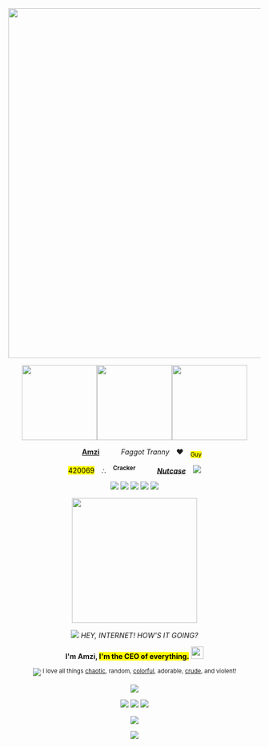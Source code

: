 <div align="center"><img src="https://crazyrainbow02.neocities.org/Home/cats3.png" width="700">
<p><img src="https://crazyrainbow02.neocities.org/Home/trotting2.gif" width="150"><img src="https://crazyrainbow02.neocities.org/Home/pony-town-%F0%9F%8C%88%20-%20Crazy%20Rainbow%20_%20RDSONA-fly-blinking-padded-toy190-4x(1).gif" width="150"><img src="https://crazyrainbow02.neocities.org/Home/pony-town-%F0%9F%8C%88%20-%20Crazy%20Rainbow%20_%20RDSONA-boop-blinking-padded-toy190-4x.gif" width="150"></p>
<p><img src="https://gifcity.carrd.co/assets/images/gallery292/2d0ceaec.png?v=e3c0bc0f" width="15"> <b><ins>Amzi</b></ins> <img src="https://pixels.crd.co/assets/images/gallery05/b86cd854.gif?v=29416114" width="15"> <i>Faggot Tranny</i> ♥ <sub><mark>Guy</mark></sub>
<p><mark>420069</mark> ∴ <b><sup>Cracker</sup></b> <img src="https://camo.githubusercontent.com/e7f162b3704056bc18d2fa77a9c1471ae2d760801eb1c9df57f7ad7262151a19/68747470733a2f2f706978656c732e6372642e636f2f6173736574732f696d616765732f67616c6c65727931362f61313066343036632e6769663f763d3239343136313134" width="15"> <i><ins><b>Nutcase</ins></b></i> <img src="https://pixels.crd.co/assets/images/gallery07/1935054d.gif?v=29416114">
<p><img src="https://external-media.spacehey.net/media/sEbFpdht-bv--uzRdc8p8eO_v0R7LJk4d8dJw7FiV0Hw=/https://64.media.tumblr.com/6b2b158a200afa370468f728460f669b/ced80b15706aa269-8b/s75x75_c1/62fb20a0114871dd4b5066ebd3ccd577284d732d.gifv"> <img src="https://external-media.spacehey.net/media/sRmdnpdjTSjMeVRBi5a1u1V3TXMHySvP9Pss6G4N6owg=/https://64.media.tumblr.com/338f417911dd8c072c58e16849434ce1/tumblr_inline_pdzceavPzK1v11djx_500.gif"> <img src="https://external-media.spacehey.net/media/slMY0N51x2KFy9K36Dfvjv0QhJsvJYUZduFMjF8KFfME=/http://dl3.glitter-graphics.net/pub/1386/1386223rbdqese71u.png"> <img src="https://external-media.spacehey.net/media/sfZR3RynmVMUo2I7qbG84gDJ5tZoILeOhF0ZVAqIHIRg=/https://64.media.tumblr.com/35fc7494ceb85551ce26226d6ef568e7/ced80b15706aa269-6d/s75x75_c1/eaed57bcecf3f143dd7cebbc8c318e9f92b4e284.gifv"> <img src="https://external-media.spacehey.net/media/sEcSVuNGoUx1HePVF7Gm12C36_Of8fT6rP7Pri4QCwso=/https://i.ibb.co/t23V9dS/38freak.gif"></p>
<p><img src="https://gifcity.carrd.co/assets/images/gallery38/a91d4f0b.png?v=e3c0bc0f" width="250"></p>
<p><img src="https://pixels.crd.co/assets/images/gallery64/ceb6cfd3.gif?v=29416114"> <i>HEY, INTERNET! HOW'S IT GOING?</i></p>
<p><b>I'm Amzi, <mark>I'm the CEO of everything.</mark></b> <img src="https://images-wixmp-ed30a86b8c4ca887773594c2.wixmp.com/f/061a2ba7-bdf9-4397-927d-ea53c53bde69/d1smtc6-ebaa5ae0-a210-42fb-9245-7a32707de733.gif?token=eyJ0eXAiOiJKV1QiLCJhbGciOiJIUzI1NiJ9.eyJzdWIiOiJ1cm46YXBwOjdlMGQxODg5ODIyNjQzNzNhNWYwZDQxNWVhMGQyNmUwIiwiaXNzIjoidXJuOmFwcDo3ZTBkMTg4OTgyMjY0MzczYTVmMGQ0MTVlYTBkMjZlMCIsIm9iaiI6W1t7InBhdGgiOiIvZi8wNjFhMmJhNy1iZGY5LTQzOTctOTI3ZC1lYTUzYzUzYmRlNjkvZDFzbXRjNi1lYmFhNWFlMC1hMjEwLTQyZmItOTI0NS03YTMyNzA3ZGU3MzMuZ2lmIn1dXSwiYXVkIjpbInVybjpzZXJ2aWNlOmZpbGUuZG93bmxvYWQiXX0.WssD6hw-D3PdAzScV8hw5y_1Ny-Q_TOp0C2mSOxrO-Y" height="25">
<p> <img src="https://64.media.tumblr.com/62d82c76fa54e502a19cb68e4566366d/tumblr_inline_ms2tyj3mUt1rkldve.gif"> <sup>I love all things <ins>chaotic</ins>, random, <ins>colorful</ins>, adorable, <ins>crude</ins>, and violent!</sup></p>
<p><img src="https://gifcity.carrd.co/assets/images/gallery38/c864cd01.gif?v=e3c0bc0f"></p>
<p><img src="https://adriansblinkiecollection.neocities.org/stamps/a77.png"> <img src="https://adriansblinkiecollection.neocities.org/stamps/b49.jpg"> <img src="https://images-wixmp-ed30a86b8c4ca887773594c2.wixmp.com/f/dc0a0b5a-1569-4b15-a906-6981ebefced1/dd481mx-f0571e9c-93e2-47b6-b009-ef70f22f760f.png?token=eyJ0eXAiOiJKV1QiLCJhbGciOiJIUzI1NiJ9.eyJzdWIiOiJ1cm46YXBwOjdlMGQxODg5ODIyNjQzNzNhNWYwZDQxNWVhMGQyNmUwIiwiaXNzIjoidXJuOmFwcDo3ZTBkMTg4OTgyMjY0MzczYTVmMGQ0MTVlYTBkMjZlMCIsIm9iaiI6W1t7InBhdGgiOiIvZi9kYzBhMGI1YS0xNTY5LTRiMTUtYTkwNi02OTgxZWJlZmNlZDEvZGQ0ODFteC1mMDU3MWU5Yy05M2UyLTQ3YjYtYjAwOS1lZjcwZjIyZjc2MGYucG5nIn1dXSwiYXVkIjpbInVybjpzZXJ2aWNlOmZpbGUuZG93bmxvYWQiXX0.naucQqhc9w93mI6m_Ge2Gzz3K2BAapQEtIYk_NLbSrI"></p>
<p><img src="https://images-wixmp-ed30a86b8c4ca887773594c2.wixmp.com/f/a6347c95-2a06-4329-b629-11e2687e2e86/dbh68j3-63c6d950-517d-45a0-ab51-1e72eb39f375.png/v1/fill/w_239,h_62,q_80,strp/trash_userbox_by_userboxesgalore_dbh68j3-fullview.jpg?token=eyJ0eXAiOiJKV1QiLCJhbGciOiJIUzI1NiJ9.eyJzdWIiOiJ1cm46YXBwOjdlMGQxODg5ODIyNjQzNzNhNWYwZDQxNWVhMGQyNmUwIiwiaXNzIjoidXJuOmFwcDo3ZTBkMTg4OTgyMjY0MzczYTVmMGQ0MTVlYTBkMjZlMCIsIm9iaiI6W1t7ImhlaWdodCI6Ijw9NjIiLCJwYXRoIjoiL2YvYTYzNDdjOTUtMmEwNi00MzI5LWI2MjktMTFlMjY4N2UyZTg2L2RiaDY4ajMtNjNjNmQ5NTAtNTE3ZC00NWEwLWFiNTEtMWU3MmViMzlmMzc1LnBuZyIsIndpZHRoIjoiPD0yMzkifV1dLCJhdWQiOlsidXJuOnNlcnZpY2U6aW1hZ2Uub3BlcmF0aW9ucyJdfQ.EyhrBjBud4Xq_TR-Z6u2BtK2mn9yMoG55SbaJysNz4w"></p>
<p><img src="https://images-wixmp-ed30a86b8c4ca887773594c2.wixmp.com/f/cdb05f4a-bca4-4019-85bd-afbfe6c4bf4f/dbgsq4r-27596807-f52f-4d7c-ba21-7433d29823ba.gif?token=eyJ0eXAiOiJKV1QiLCJhbGciOiJIUzI1NiJ9.eyJzdWIiOiJ1cm46YXBwOjdlMGQxODg5ODIyNjQzNzNhNWYwZDQxNWVhMGQyNmUwIiwiaXNzIjoidXJuOmFwcDo3ZTBkMTg4OTgyMjY0MzczYTVmMGQ0MTVlYTBkMjZlMCIsIm9iaiI6W1t7InBhdGgiOiIvZi9jZGIwNWY0YS1iY2E0LTQwMTktODViZC1hZmJmZTZjNGJmNGYvZGJnc3E0ci0yNzU5NjgwNy1mNTJmLTRkN2MtYmEyMS03NDMzZDI5ODIzYmEuZ2lmIn1dXSwiYXVkIjpbInVybjpzZXJ2aWNlOmZpbGUuZG93bmxvYWQiXX0.nrAUyfoGDP0e6bkSrW4nqlt1jI0-20rlbseeiJuOJvI"></p>
